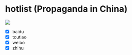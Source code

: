 hotlist (Propaganda in China)
=============================

![](https://upload.wikimedia.org/wikipedia/commons/thumb/f/fa/Spectators_in_front_of_a_large_sign_on_Nixon%27s_motorcade_route_in_China._-_NARA_-_194413.tif/lossy-page1-440px-Spectators_in_front_of_a_large_sign_on_Nixon%27s_motorcade_route_in_China._-_NARA_-_194413.tif.jpg)

- [x] baidu
- [x] toutiao
- [x] weibo
- [x] zhihu
